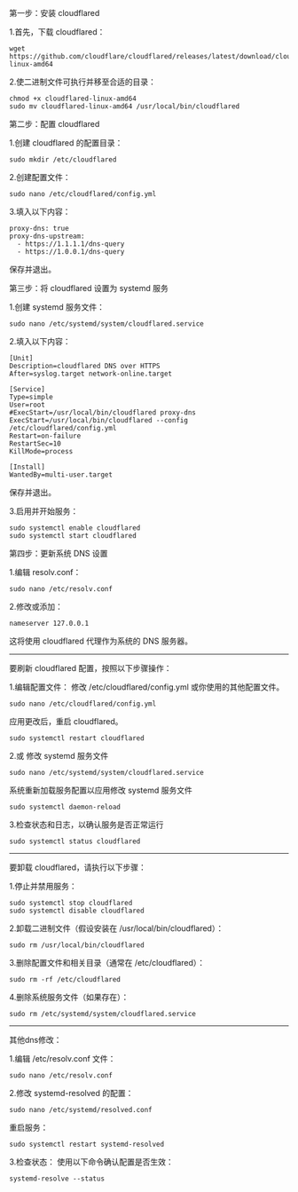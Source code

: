 第一步：安装 cloudflared

1.首先，下载 cloudflared：
```
wget https://github.com/cloudflare/cloudflared/releases/latest/download/cloudflared-linux-amd64
```

2.使二进制文件可执行并移至合适的目录：
```
chmod +x cloudflared-linux-amd64
sudo mv cloudflared-linux-amd64 /usr/local/bin/cloudflared
```


第二步：配置 cloudflared

1.创建 cloudflared 的配置目录：
```
sudo mkdir /etc/cloudflared
```

2.创建配置文件：
```
sudo nano /etc/cloudflared/config.yml
```

3.填入以下内容：
```
proxy-dns: true
proxy-dns-upstream:
  - https://1.1.1.1/dns-query
  - https://1.0.0.1/dns-query
```
保存并退出。


第三步：将 cloudflared 设置为 systemd 服务

1.创建 systemd 服务文件：
```
sudo nano /etc/systemd/system/cloudflared.service
```

2.填入以下内容：
```
[Unit]
Description=cloudflared DNS over HTTPS
After=syslog.target network-online.target

[Service]
Type=simple
User=root
#ExecStart=/usr/local/bin/cloudflared proxy-dns
ExecStart=/usr/local/bin/cloudflared --config /etc/cloudflared/config.yml
Restart=on-failure
RestartSec=10
KillMode=process

[Install]
WantedBy=multi-user.target
```
保存并退出。

3.启用并开始服务：
```
sudo systemctl enable cloudflared
sudo systemctl start cloudflared
```


第四步：更新系统 DNS 设置

1.编辑 resolv.conf：
```
sudo nano /etc/resolv.conf
```

2.修改或添加：
```
nameserver 127.0.0.1
```
这将使用 cloudflared 代理作为系统的 DNS 服务器。


----------------------------------------------------------------------------------------------------------------------------------



要刷新 cloudflared 配置，按照以下步骤操作：

1.编辑配置文件：
修改 /etc/cloudflared/config.yml 或你使用的其他配置文件。
```
sudo nano /etc/cloudflared/config.yml
```
应用更改后，重启 cloudflared。
```
sudo systemctl restart cloudflared
```

2.或
修改 systemd 服务文件
```
sudo nano /etc/systemd/system/cloudflared.service
```
系统重新加载服务配置以应用修改 systemd 服务文件
```
sudo systemctl daemon-reload
```

3.检查状态和日志，以确认服务是否正常运行
```
sudo systemctl status cloudflared
```



----------------------------------------------------------------------------------------------


要卸载 cloudflared，请执行以下步骤：

1.停止并禁用服务：
```
sudo systemctl stop cloudflared
sudo systemctl disable cloudflared
```

2.卸载二进制文件（假设安装在 /usr/local/bin/cloudflared）：
```
sudo rm /usr/local/bin/cloudflared
```

3.删除配置文件和相关目录（通常在 /etc/cloudflared）：
```
sudo rm -rf /etc/cloudflared
```

4.删除系统服务文件（如果存在）：
```
sudo rm /etc/systemd/system/cloudflared.service
```


-------------------------------------------------------------------------------------------------


其他dns修改：

1.编辑 /etc/resolv.conf 文件：
```
sudo nano /etc/resolv.conf
```

2.修改 systemd-resolved 的配置：
```
sudo nano /etc/systemd/resolved.conf
```
重启服务：
```
sudo systemctl restart systemd-resolved
```

3.检查状态： 使用以下命令确认配置是否生效：
```
systemd-resolve --status
```
